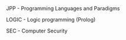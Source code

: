 JPP - Programming Languages and Paradigms

LOGIC - Logic programming (Prolog)

SEC - Computer Security
